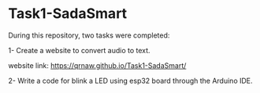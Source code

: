 # Task1-SadaSmart

During this repository, two tasks were completed:

1- Create a website to convert audio to text.

website link: https://qrnaw.github.io/Task1-SadaSmart/

2- Write a code for blink a LED using esp32 board through the Arduino IDE.






